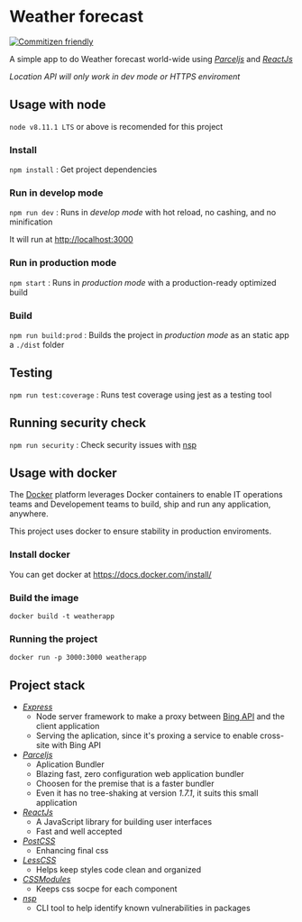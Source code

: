 # Weather forecast
[![Commitizen friendly](https://img.shields.io/badge/commitizen-friendly-brightgreen.svg)](http://commitizen.github.io/cz-cli/)

A simple app to do Weather forecast world-wide using [*Parceljs*](https://parceljs.org/) and [*ReactJs*](https://reactjs.org/)

*Location API will only work in dev mode or HTTPS enviroment*

## Usage with node

`node v8.11.1 LTS` or above is recomended for this project

### Install
`npm install` : Get project dependencies

### Run in develop mode
`npm run dev` : Runs in *develop mode* with hot reload, no cashing, and no minification

It will run at [http://localhost:3000]()

### Run in production mode
`npm start` : Runs in *production mode* with a production-ready optimized build

### Build
`npm run build:prod` : Builds the project in *production mode* as an static app a `./dist` folder

## Testing
`npm run test:coverage` : Runs test coverage using jest as a testing tool

## Running security check
`npm run security` : Check security issues with [nsp](https://github.com/nodesecurity/nsp)

## Usage with docker

The [Docker](https://www.docker.com/what-docker) platform leverages Docker containers to enable IT operations teams and Developement teams to build, ship and run any application, anywhere.

This project uses docker to ensure stability in production enviroments.

### Install docker

You can get docker at https://docs.docker.com/install/

### Build the image

`docker build -t weatherapp`

### Running the project

`docker run -p 3000:3000 weatherapp`

## Project stack

- [*Express*](http://expressjs.com/)
  - Node server framework to make a proxy between [Bing API](https://www.bing.com/HPImageArchive.aspx?format=js&idx=0&n=1&mkt=pt-BR) and the client application
  - Serving the aplication, since it's proxing a service to enable cross-site with Bing API
- [*Parceljs*](https://parceljs.org/)
  - Aplication Bundler
  - Blazing fast, zero configuration web application bundler
  - Choosen for the premise that is a faster bundler
  - Even it has no tree-shaking at version *1.7.1*, it suits this small application
- [*ReactJs*](https://reactjs.org/)
  - A JavaScript library for building user interfaces
  - Fast and well accepted
- [*PostCSS*](http://postcss.org/)
  - Enhancing final css
- [*LessCSS*](http://lesscss.org/)
  - Helps keep styles code clean and organized
- [*CSSModules*](https://github.com/css-modules)
  - Keeps css socpe for each component
- [*nsp*](https://github.com/nodesecurity/nsp)
  - CLI tool to help identify known vulnerabilities in packages
